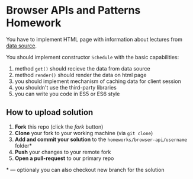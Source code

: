 # Browser APIs and Patterns Homework

You have to implement HTML page with information about lectures from [data source](https://denis-zavgorodny.github.io/slides-browser-api/homework/data/data.json).

You should implement constructor `Schedule` with the basic capabilities:
    
1. method `get()` should recieve the data from data source
1. method `render()` should render the data on html page
1. you should implement mechanism of caching data for client session
1. you shouldn't use the third-party libraries
1. you can write you code in ES5 or ES6 style

## How to upload solution

1. **Fork** this repo (click the *fork* button)
2. **Clone** your fork to your working machine (via `git clone`)
3. **Add and commit your solution** to the `homeworks/browser-api/username` folder*
4. **Push** your changes to your remote fork
5. **Open a pull-request** to our primary repo 

\* — optionaly you can also checkout new branch for the solution
